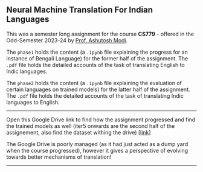 ## Neural Machine Translation For Indian Languages

This was a semester long assignment for the course **CS779** - offered in the Odd-Semester 2023-24 by [Prof. Ashutosh Modi](https://ashutosh-modi.github.io/). 

The `phase1` holds the content (a `.ipynb` file explaining the progress for an instance of Bengali Language) for the former half of the assignment. The `.pdf` file holds the detailed accounts of the task of translating English to Indic languages.

The `phase2` holds the content (a `.ipynb` file explaining the evaluation of certain languages on trained models) for the latter half of the assignment. The `.pdf` file holds the detailed accounts of the task of translating Indic languages to English.

---



Open this Google Drive link to find how the assignment progressed and find the trained models as well (iter5 onwards are the second half of the assignement, also find the dataset withing the drive) [[link]](https://drive.google.com/drive/folders/1fLdLblg8XW2ckF5A1s58nbLEqGTJcKwS?usp=sharing)

The Google Drive is poorly managed (as it had just acted as a dump yard when the course progressed), however it gives a perspective of evolving towards better mechanisms of translation!


---
